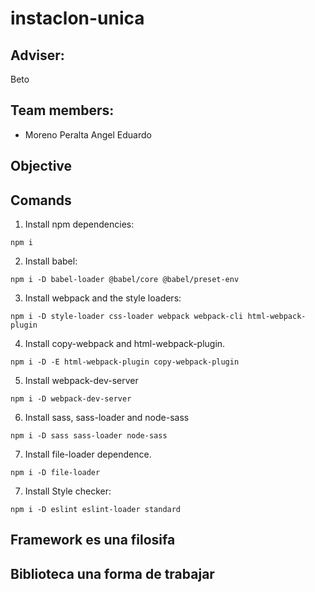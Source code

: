 # instaclon-unica
## Adviser:
Beto
## Team members:
- Moreno Peralta Angel Eduardo

## Objective

## Comands
1. Install npm dependencies:
```
npm i
```
2. Install babel:
```
npm i -D babel-loader @babel/core @babel/preset-env
```
3. Install webpack and the style loaders:
```
npm i -D style-loader css-loader webpack webpack-cli html-webpack-plugin
```
4. Install copy-webpack and html-webpack-plugin.
```
npm i -D -E html-webpack-plugin copy-webpack-plugin
```
5. Install webpack-dev-server
```
npm i -D webpack-dev-server
```
6. Install sass, sass-loader and node-sass
```
npm i -D sass sass-loader node-sass
```
7. Install file-loader dependence.
```
npm i -D file-loader
```
7. Install Style checker:
```
npm i -D eslint eslint-loader standard
```

## Framework es una filosifa
## Biblioteca una forma de trabajar
